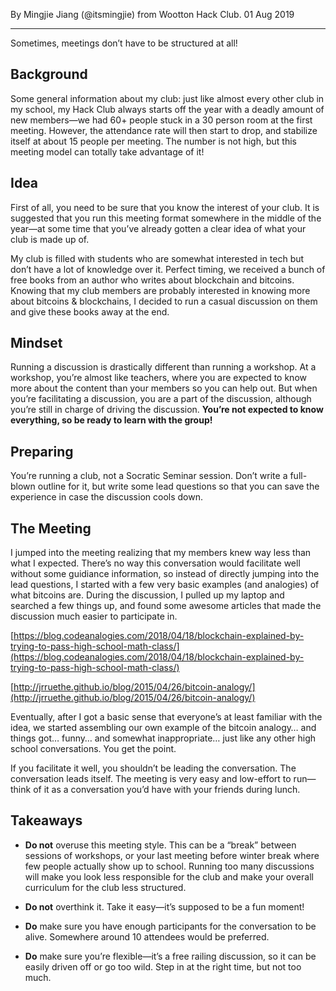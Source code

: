 <p ></p>

By Mingjie Jiang (@itsmingjie) from Wootton Hack Club. 01 Aug 2019

* * *

Sometimes, meetings don’t have to be structured at all!

**Background**
--------------

Some general information about my club: just like almost every other club in my school, my Hack Club always starts off the year with a deadly amount of new members—we had 60+ people stuck in a 30 person room at the first meeting. However, the attendance rate will then start to drop, and stabilize itself at about 15 people per meeting. The number is not high, but this meeting model can totally take advantage of it!

**Idea**
--------

First of all, you need to be sure that you know the interest of your club. It is suggested that you run this meeting format somewhere in the middle of the year—at some time that you’ve already gotten a clear idea of what your club is made up of.

My club is filled with students who are somewhat interested in tech but don’t have a lot of knowledge over it. Perfect timing, we received a bunch of free books from an author who writes about blockchain and bitcoins. Knowing that my club members are probably interested in knowing more about bitcoins & blockchains, I decided to run a casual discussion on them and give these books away at the end.

**Mindset**
-----------

Running a discussion is drastically different than running a workshop. At a workshop, you’re almost like teachers, where you are expected to know more about the content than your members so you can help out. But when you’re facilitating a discussion, you are a part of the discussion, although you’re still in charge of driving the discussion. **You’re not expected to know everything, so be ready to learn with the group!**

**Preparing**
-------------

You’re running a club, not a Socratic Seminar session. Don’t write a full-blown outline for it, but write some lead questions so that you can save the experience in case the discussion cools down.

**The Meeting**
---------------

I jumped into the meeting realizing that my members knew way less than what I expected. There’s no way this conversation would facilitate well without some guidiance information, so instead of directly jumping into the lead questions, I started with a few very basic examples (and analogies) of what bitcoins are. During the discussion, I pulled up my laptop and searched a few things up, and found some awesome articles that made the discussion much easier to participate in.

[https://blog.codeanalogies.com/2018/04/18/blockchain-explained-by-trying-to-pass-high-school-math-class/](https://blog.codeanalogies.com/2018/04/18/blockchain-explained-by-trying-to-pass-high-school-math-class/)

[http://jrruethe.github.io/blog/2015/04/26/bitcoin-analogy/](http://jrruethe.github.io/blog/2015/04/26/bitcoin-analogy/)

Eventually, after I got a basic sense that everyone’s at least familiar with the idea, we started assembling our own example of the bitcoin analogy… and things got… funny… and somewhat inappropriate… just like any other high school conversations. You get the point.

If you facilitate it well, you shouldn’t be leading the conversation. The conversation leads itself. The meeting is very easy and low-effort to run—think of it as a conversation you’d have with your friends during lunch.

**Takeaways**
-------------

*   **Do not** overuse this meeting style. This can be a “break” between sessions of workshops, or your last meeting before winter break where few people actually show up to school. Running too many discussions will make you look less responsible for the club and make your overall curriculum for the club less structured.
    
*   **Do not** overthink it. Take it easy—it’s supposed to be a fun moment!
    
*   **Do** make sure you have enough participants for the conversation to be alive. Somewhere around 10 attendees would be preferred.
    
*   **Do** make sure you’re flexible—it’s a free railing discussion, so it can be easily driven off or go too wild. Step in at the right time, but not too much.